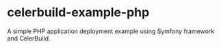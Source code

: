 # celerbuild-example-php
A simple PHP application deployment example using Symfony framework and CelerBuild.
